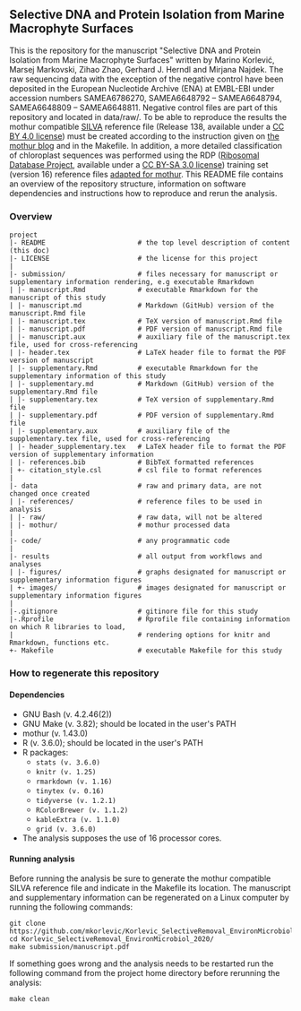 ## Selective DNA and Protein Isolation from Marine Macrophyte Surfaces
This is the repository for the manuscript "Selective DNA and Protein Isolation from Marine Macrophyte Surfaces" written by Marino Korlević, Marsej Markovski, 
Zihao Zhao, Gerhard J. Herndl and Mirjana Najdek. The raw sequencing data with the exception of the negative control have been deposited in the European Nucleotide 
Archive (ENA) at EMBL-EBI under accession numbers SAMEA6786270, SAMEA6648792 – SAMEA6648794, SAMEA6648809 – SAMEA6648811. Negative control files are part of this repository and located in data/raw/. To be able to reproduce the 
results the mothur compatible [SILVA](http://www.arb-silva.de) reference file (Release 138, available under a [CC BY 4.0 license](https://www.arb-silva.de/silva-license-information/)) must be 
created according to the instruction given on [the mothur blog](https://mothur.org/blog/2020/SILVA-v138-reference-files/) and in the Makefile. In addition, a more detailed classification of chloroplast sequences was performed using the RDP ([Ribosomal Database Project](http://rdp.cme.msu.edu/), available under a [CC BY-SA 3.0 license](https://rdp.cme.msu.edu/misc/citation.jsp;jsessionid=B9944BE326AC81EAE4FDFE486D04FEA9.10.0.0.9)) training set (version 16) reference files [adapted for mothur](https://mothur.org/wiki/rdp_reference_files/). This README file 
contains an overview of the repository structure, information on software dependencies and instructions how to reproduce and rerun the analysis.

### Overview

	project
	|- README                       # the top level description of content (this doc)
	|- LICENSE                      # the license for this project
	|
	|- submission/                  # files necessary for manuscript or supplementary information rendering, e.g executable Rmarkdown
	| |- manuscript.Rmd             # executable Rmarkdown for the manuscript of this study
	| |- manuscript.md              # Markdown (GitHub) version of the manuscript.Rmd file
	| |- manuscript.tex             # TeX version of manuscript.Rmd file
	| |- manuscript.pdf             # PDF version of manuscript.Rmd file
	| |- manuscript.aux             # auxiliary file of the manuscript.tex file, used for cross-referencing
	| |- header.tex                 # LaTeX header file to format the PDF version of manuscript
	| |- supplementary.Rmd          # executable Rmarkdown for the supplementary information of this study
	| |- supplementary.md           # Markdown (GitHub) version of the supplementary.Rmd file
	| |- supplementary.tex          # TeX version of supplementary.Rmd file
	| |- supplementary.pdf          # PDF version of supplementary.Rmd file
	| |- supplementary.aux          # auxiliary file of the supplementary.tex file, used for cross-referencing
	| |- header_supplementary.tex   # LaTeX header file to format the PDF version of supplementary information
	| |- references.bib             # BibTeX formatted references
	| +- citation_style.csl         # csl file to format references
	|
	|- data                         # raw and primary data, are not changed once created
	| |- references/                # reference files to be used in analysis
	| |- raw/                       # raw data, will not be altered
	| |- mothur/                    # mothur processed data
	|
	|- code/                        # any programmatic code
	|
	|- results                      # all output from workflows and analyses
	| |- figures/                   # graphs designated for manuscript or supplementary information figures
	| +- images/                    # images designated for manuscript or supplementary information figures
	|
	|-.gitignore                    # gitinore file for this study
	|-.Rprofile                     # Rprofile file containing information on which R libraries to load,
	|                               # rendering options for knitr and Rmarkdown, functions etc.
	+- Makefile                     # executable Makefile for this study

### How to regenerate this repository

#### Dependencies
* GNU Bash (v. 4.2.46(2))
* GNU Make (v. 3.82); should be located in the user's PATH
* mothur (v. 1.43.0)
* R (v. 3.6.0); should be located in the user's PATH
* R packages:
  * `stats (v. 3.6.0)`
  * `knitr (v. 1.25)`
  * `rmarkdown (v. 1.16)`
  * `tinytex (v. 0.16)`
  * `tidyverse (v. 1.2.1)`
  * `RColorBrewer (v. 1.1.2)`
  * `kableExtra (v. 1.1.0)`
  * `grid (v. 3.6.0)`
* The analysis supposes the use of 16 processor cores.

#### Running analysis
Before running the analysis be sure to generate the mothur compatible SILVA reference file and indicate in the Makefile its location. The manuscript and supplementary information can be regenerated on a Linux computer by running the following commands:
```
git clone https://github.com/mkorlevic/Korlevic_SelectiveRemoval_EnvironMicrobiol_2020.git
cd Korlevic_SelectiveRemoval_EnvironMicrobiol_2020/
make submission/manuscript.pdf
```
If something goes wrong and the analysis needs to be restarted run the following command from the project home directory before rerunning the analysis:
```
make clean
```
